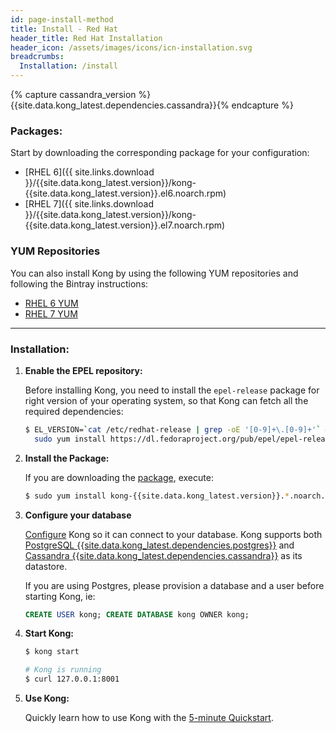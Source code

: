 ```yaml
---
id: page-install-method
title: Install - Red Hat
header_title: Red Hat Installation
header_icon: /assets/images/icons/icn-installation.svg
breadcrumbs:
  Installation: /install
---
```


{% capture cassandra_version %}{{site.data.kong_latest.dependencies.cassandra}}{% endcapture %}

### Packages:

Start by downloading the corresponding package for your configuration:

- [RHEL 6]({{ site.links.download }}/{{site.data.kong_latest.version}}/kong-{{site.data.kong_latest.version}}.el6.noarch.rpm)
- [RHEL 7]({{ site.links.download }}/{{site.data.kong_latest.version}}/kong-{{site.data.kong_latest.version}}.el7.noarch.rpm)

### YUM Repositories

You can also install Kong by using the following YUM repositories and following the Bintray instructions:

- [RHEL 6 YUM](https://bintray.com/mashape/kong-rpm-el6-{{site.data.kong_latest.release}})
- [RHEL 7 YUM](https://bintray.com/mashape/kong-rpm-el7-{{site.data.kong_latest.release}})

----

### Installation:

1. **Enable the EPEL repository:**

    Before installing Kong, you need to install the `epel-release` package for right version of your operating system, so that Kong can fetch all the required dependencies:

    ```bash
    $ EL_VERSION=`cat /etc/redhat-release | grep -oE '[0-9]+\.[0-9]+'` && \
      sudo yum install https://dl.fedoraproject.org/pub/epel/epel-release-latest-${EL_VERSION%.*}.noarch.rpm
    ```

2. **Install the Package:**

    If you are downloading the [package](#packages), execute:

    ```bash
    $ sudo yum install kong-{{site.data.kong_latest.version}}.*.noarch.rpm --nogpgcheck
    ```

3. **Configure your database**

    [Configure][configuration] Kong so it can connect to your database. Kong supports both [PostgreSQL {{site.data.kong_latest.dependencies.postgres}}](http://www.postgresql.org/) and [Cassandra {{site.data.kong_latest.dependencies.cassandra}}](http://cassandra.apache.org/) as its datastore.

    If you are using Postgres, please provision a database and a user before starting Kong, ie:

    ```sql
    CREATE USER kong; CREATE DATABASE kong OWNER kong;
    ```

4. **Start Kong:**

    ```bash
    $ kong start

    # Kong is running
    $ curl 127.0.0.1:8001
    ```

5. **Use Kong:**

    Quickly learn how to use Kong with the [5-minute Quickstart](/docs/latest/getting-started/quickstart).

[configuration]: /docs/{{site.data.kong_latest.release}}/configuration#database
